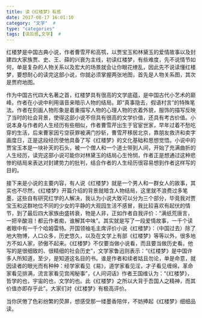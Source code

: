 ```yaml
---
title: 读《红楼梦》有感
date: 2017-08-17 16:01:10
category: "文学"  #
type: "categories"
tags: [读后感,文学]  #
---
```


红楼梦是中国古典小说，作者曹雪芹和高鹗，以贾宝玉和林黛玉的爱情故事以及封建四大家族贾、史、王、薛的兴衰为主线，初读红楼梦，有些难度，先不说情节如何，单是复杂的人物关系以及宏大的场景就会让你眼花缭乱，因此先不说读懂红楼梦，要想耐心的读完这部小说，你就必须掌握两张地图，首先是人物关系图，其次是贾府地图。  
<!--more-->


作为中国古代四大名著之首，红楼梦具有很高的文学底蕴，是中国古代小艺术的巅峰。作者在小说中利用谐音来暗示人物的结局。即“真事隐去，假语村言”的特殊笔法。作者在刻画人物形象是着重描写人物的心理人物的衣着外貌，服饰的描写反映了当时的社会背景，使得这部小说不但具有很高的文学价值，还具有考古价值。小说本身与作者的人生经历有些相似，作者曹雪芹出生于官宦世家，早年过着不愁吃穿的生活，后来曹家因亏空获罪被满门抄斩，曹雪芹移居北京，靠朋友救济和卖字画度日，正是这段经历使他具备了写《红楼梦》的文化基础和思想觉悟。小说中的贾宝玉本是一块补天的石头，被一个僧人和一个道士带到人间，开始了充满曲折的人生经历，读完这部小说可能你对林黛玉的结局心生怜悯，作者正是想通过这种悲惨的结局来表达对封建势力的批判，结合作者的人生经历很容易想到作者这样写的目的。

接下来是小说的主要内容，有人说《红楼梦》就是一个男人和一群女人的故事，其实也不尽然，《红楼梦》开篇介绍的背景就暗含人物结局，这里就不浪费过多笔墨，这些自有研究红学的人解决，我认为小说大致可以分为三个部分，毕竟我对贾宝玉和这群地位不同的少女的平静的大观园生活不感冒，我比较喜欢有起伏的情节，到了最后四大家族由盛转衰，物是人非，正如作者自我评价：“满纸荒唐言，一把辛酸泪！都云作者痴，谁解其中味”。其实就是写了一段爱情故事，一千个读者眼中有一千个哈姆雷特。开国领袖毛主席评价小说《红楼梦》：（中国过去）除了地大物博，人口众多，历史悠久，以及在文学上有部《红楼梦》等等以外，很多地方不如人家，骄傲不起来。《红楼梦》不仅要当做小说看，而且要当做历史看。他写的是很细致的、很精细的社会历史”，文学家鲁迅则表示：“《红楼梦》是中国许多人所知道，至少，是知道这名目的书。谁是作者和续者姑且勿论，单是命意，就因读者的眼光而有种种：经学家看见《易》，道学家看见淫，才子看见缠绵，革命家看见排满，流言家看见宫闱秘事”，《人间词话》作者王国维认为：“《红楼梦》，哲学的也，宇宙的也，文学的也。此《红楼梦》之所以大背于吾国人之精神，而其价值亦即存乎此”。大家们对《红楼梦》有极高评价。
  
当你厌倦了色彩纷繁的荧屏，想感受那一缕墨香陪伴，不妨捧起《红楼梦》细细品读。
